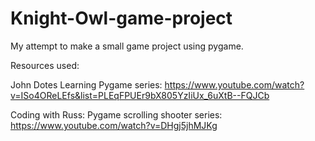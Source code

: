 # Knight-Owl-game-project

My attempt to make a small game project using pygame. 

Resources used:

John Dotes Learning Pygame series: https://www.youtube.com/watch?v=ISo4OReLEfs&list=PLEqFPUEr9bX805YzIiUx_6uXtB--FQJCb

Coding with Russ: Pygame scrolling shooter series: https://www.youtube.com/watch?v=DHgj5jhMJKg
